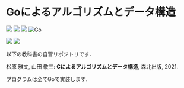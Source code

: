 # Goによるアルゴリズムとデータ構造

![](https://img.shields.io/github/go-mod/go-version/tomtkg/Algorithms-and-Data-Structures-in-Go)
![](https://img.shields.io/github/languages/top/tomtkg/Algorithms-and-Data-Structures-in-Go)
![](https://img.shields.io/github/license/tomtkg/Algorithms-and-Data-Structures-in-Go)
[![Go](https://github.com/tomtkg/Algorithms-and-Data-Structures-in-Go/actions/workflows/go.yml/badge.svg)](https://github.com/tomtkg/Algorithms-and-Data-Structures-in-Go/actions/workflows/go.yml)

![](https://img.shields.io/github/languages/code-size/tomtkg/Algorithms-and-Data-Structures-in-Go)
![](https://img.shields.io/github/last-commit/tomtkg/Algorithms-and-Data-Structures-in-Go)

以下の教科書の自習リポジトリです．

松原 雅文, 山田 敬三: **Cによるアルゴリズムとデータ構造**, 森北出版, 2021.

プログラムは全てGoで実装します．
